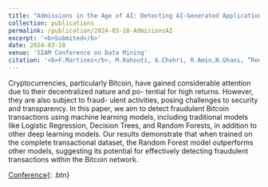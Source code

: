 ```yaml
---
title: "Admissions in the Age of AI: Detecting AI-Generated Application Materials in Higher Education"
collection: publications
permalink: /publication/2024-03-18-AdmisionsAI
excerpt: '<b>Submited</b>'
date: 2024-03-18
venue: 'SIAM Conference on Data Mining'
citation: '<b>F.Martinez</b>, M.Rahouti, A.Chehri, R.Amin,N.Ghani, ”Rediscovering Fraud Detection in Bitcoin Transactions Using Machine Learning Models,” WF‐IoT23.'
---
```

Cryptocurrencies, particularly Bitcoin, have gained considerable attention due to their decentralized nature and po- tential for high returns. However, they are also subject to fraud- ulent activities, posing challenges to security and transparency. In this paper, we aim to detect fraudulent Bitcoin transactions using machine learning models, including traditional models like Logistic Regression, Decision Trees, and Random Forests, in addition to other deep learning models. Our results demonstrate that when trained on the complete transactional dataset, the Random Forest model outperforms other models, suggesting its potential for effectively detecting fraudulent transactions within the Bitcoin network.

[Conference](https://wfiot2023.iot.ieee.org/sites/wfiot2023.iot.ieee.org/files/10-12-2023%20WFIoT2023%20-%20Schedule%20and%20Program%20for%20Special%20Sessions-v15.pdf){: .btn}
